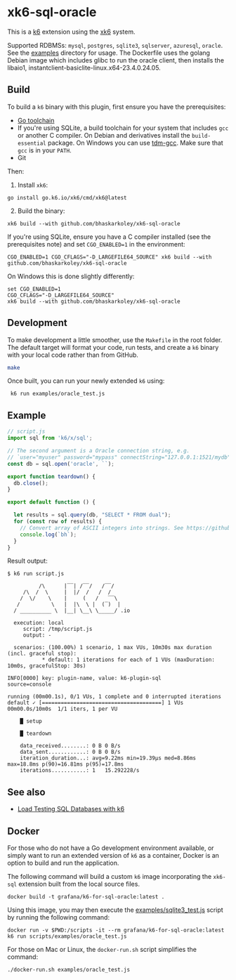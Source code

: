 # xk6-sql-oracle

This is a [k6](https://github.com/grafana/k6) extension using the
[xk6](https://github.com/grafana/xk6) system.

Supported RDBMSs: `mysql`, `postgres`, `sqlite3`, `sqlserver`, `azuresql`, `oracle`. See the [examples](examples)
directory for usage. The Dockerfile uses the golang Debian image which includes glibc to run the oracle client, then installs the libaio1, instantclient-basiclite-linux.x64-23.4.0.24.05.


## Build

To build a `k6` binary with this plugin, first ensure you have the prerequisites:

- [Go toolchain](https://go101.org/article/go-toolchain.html)
- If you're using SQLite, a build toolchain for your system that includes `gcc` or
  another C compiler. On Debian and derivatives install the `build-essential`
  package. On Windows you can use [tdm-gcc](https://jmeubank.github.io/tdm-gcc/).
  Make sure that `gcc` is in your `PATH`.
- Git

Then:

1. Install `xk6`:
  ```shell
  go install go.k6.io/xk6/cmd/xk6@latest
  ```

2. Build the binary:
  ```shell
  xk6 build --with github.com/bhaskarkoley/xk6-sql-oracle
  ```

  If you're using SQLite, ensure you have a C compiler installed (see the
  prerequisites note) and set `CGO_ENABLED=1` in the environment:
  ```shell
  CGO_ENABLED=1 CGO_CFLAGS="-D_LARGEFILE64_SOURCE" xk6 build --with github.com/bhaskarkoley/xk6-sql-oracle
  ```

  On Windows this is done slightly differently:
  ```shell
  set CGO_ENABLED=1
  CGO_CFLAGS="-D_LARGEFILE64_SOURCE"
  xk6 build --with github.com/bhaskarkoley/xk6-sql-oracle
  ```

## Development
To make development a little smoother, use the `Makefile` in the root folder. The default target will format your code, run tests, and create a `k6` binary with your local code rather than from GitHub.

```bash
make
```
Once built, you can run your newly extended `k6` using:
```shell
 k6 run examples/oracle_test.js
 ```

## Example

```javascript
// script.js
import sql from 'k6/x/sql';

// The second argument is a Oracle connection string, e.g.
// `user="myuser" password="mypass" connectString="127.0.0.1:1521/mydb"`
const db = sql.open('oracle', ``);

export function teardown() {
  db.close();
}

export default function () {

  let results = sql.query(db, "SELECT * FROM dual");
  for (const row of results) {
    // Convert array of ASCII integers into strings. See https://github.com/grafana/xk6-sql/issues/12
    console.log(`bh`);
  }
}
```

Result output:

```shell
$ k6 run script.js

          /\      |‾‾| /‾‾/   /‾‾/
     /\  /  \     |  |/  /   /  /
    /  \/    \    |     (   /   ‾‾\
   /          \   |  |\  \ |  (‾)  |
  / __________ \  |__| \__\ \_____/ .io

  execution: local
     script: /tmp/script.js
     output: -

  scenarios: (100.00%) 1 scenario, 1 max VUs, 10m30s max duration (incl. graceful stop):
           * default: 1 iterations for each of 1 VUs (maxDuration: 10m0s, gracefulStop: 30s)

INFO[0000] key: plugin-name, value: k6-plugin-sql        source=console

running (00m00.1s), 0/1 VUs, 1 complete and 0 interrupted iterations
default ✓ [======================================] 1 VUs  00m00.0s/10m0s  1/1 iters, 1 per VU

    █ setup

    █ teardown

    data_received........: 0 B 0 B/s
    data_sent............: 0 B 0 B/s
    iteration_duration...: avg=9.22ms min=19.39µs med=8.86ms max=18.8ms p(90)=16.81ms p(95)=17.8ms
    iterations...........: 1   15.292228/s
```

## See also

- [Load Testing SQL Databases with k6](https://k6.io/blog/load-testing-sql-databases-with-k6/)


## Docker

For those who do not have a Go development environment available, or simply want
to run an extended version of `k6` as a container, Docker is an option to build
and run the application.

The following command will build a custom `k6` image incorporating the `xk6-sql` extension
built from the local source files.
```shell
docker build -t grafana/k6-for-sql-oracle:latest .
```
Using this image, you may then execute the [examples/sqlite3_test.js](examples/sqlite3_test.js) script
by running the following command:
```shell
docker run -v $PWD:/scripts -it --rm grafana/k6-for-sql-oracle:latest k6 run scripts/examples/oracle_test.js
```
For those on Mac or Linux, the `docker-run.sh` script simplifies the command:
```shell
./docker-run.sh examples/oracle_test.js
```
